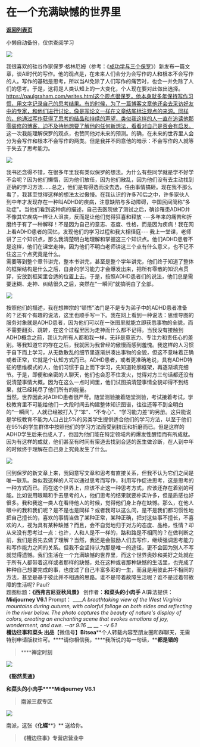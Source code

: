 # 在一个充满缺憾的世界里

[**返回列表页**](/gzh/槽边往事)

小懒自动备份，仅供查阅学习

![](https://mmbiz.qpic.cn/mmbiz_jpg/Ia6gU9JNtkpBrfQicO6m7X6phLXUsfLOnl9ALnO6cIr7rNiaicrXTmJzTOa5HmDRrkJhp4TlibpUMFY1kO0nzG8TKw/640?wx_fmt=jpeg&from;=appmsg)

我很喜欢的硅谷作家保罗·格林厄姆（参考：《[成功学与三个保罗](http://mp.weixin.qq.com/s?__biz=MjM5MjAzODU2MA==&mid=2652800539&idx=1&sn=12c73df439ce60c42dfc145d2d4d8ae3&chksm=bd464dd48a31c4c2258a9124e903af0bc4863dec08aeed040d71aecf6ce5d50f5ef0c3464414&scene=21#wechat_redirect)》）新发布一篇文章，谈AI时代的写作。他的观点是，在未来人们会分为会写作的人和根本不会写作的人。写作的基础是思考，所以当AI免除了人们写作的痛苦时，也会一并免除了人们的思考。于是，这将是人类认知上的一大变化，个人现在要对此做出选择。https://paulgraham.com/writes.html这个观点很保罗，他本身就多年保持写作习惯，用文字记录自己的思考结果。有的时候，为了一篇博客文章他还会去采访好友中的专家，和他们进行讨论，像是写论文一样在文章结尾标注观点的来源。同样的，他通过写作获得了思考的结晶和持续的声望，类似我这样的人一直在追读他那零装修的博客，迫不及待地想要了解他的任何新想法，看看对自己是否会有启发。  
这一次我能理解保罗的观点，也赞同他对未来的预测。的确，在未来的世界里人会分为会写作和根本不会写作的两类。但是我并不同意他的暗示：不会写作的人就等于失去了思考能力。  

![](https://mmbiz.qpic.cn/mmbiz_jpg/Ia6gU9JNtkpBrfQicO6m7X6phLXUsfLOnHkgSibOqcF3lb4vUUSuOKKYU0rRiaicJzWkzcE6iataRWKCqQxUGaAEKnw/640?wx_fmt=jpeg&from;=appmsg)

我书还念得不错，在很多年里我有类似保罗的想法。为什么有些同学就是学不好学不会呢？因为他们懒惰，因为他们放任，因为他们散乱，因为他们没有去主动找到正确的学习方法......总之，他们是有得选而没去选，任由事情搞砸。现在我不那么看了，我甚至觉得这样的想法太过傲慢。在我认识的许多70后之中，许多家伙人到中年才发现存在一种叫ADHD的疾病，注意缺陷与多动障碍，中国民间简称“多动症”。当他们看到这种病的描述，自己去医院做了测试之后，确诊罹患ADHD并不像其它疾病一样让人沮丧，反而是让他们觉得狂喜和释放
---多年来的痛苦和折磨终于有了一种解释！不是因为自己的意志、态度、性格，而是因为疾病！我在网上看ADHD患者的回忆，发现他们的学习过程和我大相径庭---
我上一堂课，老师讲了三个知识点，那么我清楚明白地理解和掌握这三个知识点。他们ADHD患者不是这样，他们在课堂走神，因为他们不明白老师讲这三个点有什么意义，也不记不住这三个点究竟是什么。  
需要等到整个章节讲完，整本书讲完，甚至是整个学年讲完，他们终于知道了整体的框架结构是什么之后，自身的学习能力才会爆发出来，把所有零散的知识点贯穿，安放到框架里合适的位置上去。于是，按照ADHD患者们的说法，他们总是需要迷糊、走神、纠结很久之后，突然在“一瞬间”就搞明白了全部。

![](https://mmbiz.qpic.cn/mmbiz_jpg/Ia6gU9JNtkpBrfQicO6m7X6phLXUsfLOnykGYrF73jbhSYJC8OfHd7ibs5zldD1e2zMzGeFtN0at0ib73DJibKU8EQ/640?wx_fmt=jpeg&from;=appmsg)

按照他们的描述，我在想禅宗的“顿悟”法门是不是专为弟子中的ADHD患者准备的？还有个有趣的说法，这里也顺手写一下。我在网上看到一种说法：思维导图的服务对象就是ADHD患者，因为他们可以在一张图里就能立即获悉事物的全貌，而不需要翻页、跳转，在这个过程里因为走神而什么都不记得。当我没有接触到ADHD概念之前，我认为所有人都和我一样，无非是意志力、专注力和责任心的差别。等我知道它的存在之后，我就因为我曾经的傲慢而感到羞愧。我这样的人习惯于自下而上学习，从无数散乱的细节里逐渐拼凑出事物的全貌，但这不意味着正确或者正常，它就是个认知方式而已。ADHD患者，或者更准确地说，具有ADHD特征的思维模式的人，他们习惯于自上而下学习，先知道轮廓框架，再逐渐填充细节。于是，即便和亲密的人聊天，他们也会忍不住发火，觉得对方三句话都还没有说清楚事情大概。因为在这么一点时间里，他们试图搞清楚事情全貌却得不到结果，就已经耗尽了他们所有的能量。  
当然，世界因此对ADHD患者很严苛。随堂测验接着随堂测验，考试接着考试，学校教育里不可能给他们一大段时间去构建整体知识图谱，往往还等不到全明白的“一瞬间”，人就已经被打入了“笨”、“不专心”、“学习能力差”的另册。这只能说是学校教育不能为人口占比5%的另类学生提供适合他们的学习方法，以至于他们在95%的学生群体中按照他们的学习方法而受到挤压和折磨而已。但是这样的ADHD学生后来也成人了，也因为他们能在特定领域内的爆发性醒悟而有所成就。因为有这样的成就，他们甚至有时间有渠道去找到合适的医生做诊断，在人到中年的时候终于理解在自己身上究竟发生了什么。

![](https://mmbiz.qpic.cn/mmbiz_jpg/Ia6gU9JNtkpBrfQicO6m7X6phLXUsfLOnGibibVsj1ASOnZVb411mRAfTUBCOKO5icEmcia2HrUQaKzIXJtQzXDLvKQ/640?wx_fmt=jpeg&from;=appmsg)

回到保罗的新文章上来，我同意写文章和思考有直接关系，但我不认为它们之间是唯一联系。类似我这样的人可以通过思考而写作，利用写作促进思考，这是思考的一种方式而已。而在这个世界上，应该不止这一种思考方式，应该还存在着别的可能。比如说用眼睛和手去思考的人，他们思考的结果就要朴实许多，但是质感也好很多。我和我这一类人在看待他人的时候，觉得他们身上存在缺憾。那么，在他人眼中的我和我们呢？是不是也是同样？或者我可以这么问，是不是我们都习惯性地把自己擅长的，喜欢的事情当做了某种正常，某种正确，把对这些事不擅长，不喜欢的人，视为具有某种缺憾？而且，会不自觉地归于对方的态度、品格，性情？却从来没有思考过一点：也许，人和人是不一样的，路和路是不相同的？在做判断之前，我们是否先去做了理解？当然，我还是会鼓励人们去写作，继续强调思考能力和写作能力之间的关系。但我不会坚持认为那是唯一的途径，更不会因为别人不写就觉得遗憾。我们生活在一个充满缺憾的世界里，而这个世界奥妙和美好之处就在于所有人都带着这样或者那样的缺憾，处在这种或者那种缺憾的生活里，也完成了种种自己想要完成的事，也度过了自己丰富多彩的一生，而且是用彼此并不相同的方法，甚至是基于彼此并不相通的思路。谁不是带着故障生活呢？谁不是过着带故障的生活呢?
Paul?  
题图标题：**《西弗吉尼亚秋风景》** 创作者：**和菜头的小肉手** AI算法提供：**Midjourney V6.1** Prompt： _____A
breathtaking view of the West Virginia mountains during autumn, with colorful
foliage on both sides and reflecting in the river below. The photo captures
the beauty of nature's display of colors, creating an enchanting scene that
evokes emotions of joy, wonderment, and awe. --ar 9:16_ __ __ __-_ -v 6.1_  
**槽边往事****和菜头
出品******【微信号】****Bitsea******个人转载内容至朋友圈和群聊天，无需特别申请版权许可。****请你相信我，****我所说的每一句话，****都是错的**

> ******禅定时刻**

![](https://mmbiz.qpic.cn/mmbiz_jpg/Ia6gU9JNtkribHj8SaKJtbrdlIdIAzkia13xV92ykkArDRtlV7hyF8McTQibfUKfKugvYBSIEYZiaUxzEBj7VPrkCw/640?wx_fmt=jpeg&from;=appmsg)

**《豁然贯通》**

**和菜头的小肉手****Midjourney V6.1**

> **南派三叔专区**

![](https://mmbiz.qpic.cn/mmbiz_jpg/Ia6gU9JNtkpBrfQicO6m7X6phLXUsfLOnKfKe2ddia0PP9Oln4qibEiaKbJta3dQz8mVVldyCbUWia7mm6dV0rhvrLA/640?wx_fmt=jpeg&from;=appmsg)

南派，这张《**化蝶****》** 送给你。

> **《槽边往事》专营店营业中**

  

